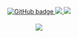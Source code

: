 
<!--

### Hi there 👋
**ScriptKKiddie/ScriptKKiddie** is a ✨ _special_ ✨ repository because its `README.md` (this file) appears on your GitHub profile.

Here are some ideas to get you started:

- 🔭 I’m currently working on ...
- 🌱 I’m currently learning ...
- 👯 I’m looking to collaborate on ...
- 🤔 I’m looking for help with ...
- 💬 Ask me about ...
- 📫 How to reach me: ...
- 😄 Pronouns: ...
- ⚡ Fun fact: ...
-->


<p align="center">
  <a href="https://github.com/ScriptKKiddie?tab=followers">
    <img src="https://img.shields.io/github/followers/ScriptKKiddie?label=Followers&logo=GitHub&style=for-the-badge" alt="GitHub badge" />
  </a>
  <a href="http://twitter.com/ScriptKKiddie">
    <img src="https://img.shields.io/twitter/follow/ScriptKKiddie?label=Twitter&logo=twitter&style=for-the-badge" />
  </a>
  <a href="http://youtube.com/channel/UC_yMxKNzIGAWAMn2DBIVTFg?sub_confirmation=1">
    <img src="https://img.shields.io/youtube/views/UC_yMxKNzIGAWAMn2DBIVTFg?label=YouTube&logo=YouTube&style=for-the-badge" />
  </a>
</p>
<h4 align="center"><img src="https://github-readme-stats.vercel.app/api?username=ScriptKKiddie&show_icons=true&theme=tokyonight" /></h4>

<script src="https://tryhackme.com/badge/237812"></script>


              


